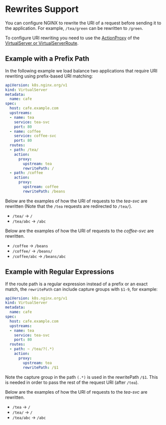 # Rewrites Support

You can configure NGINX to rewrite the URI of a request before sending it to the application. For example, `/tea/green` can be rewritten to `/green`.

To configure URI rewriting you need to use the [ActionProxy](https://docs.nginx.com/nginx-ingress-controller/configuration/virtualserver-and-virtualserverroute-resources/#action-proxy) of the [VirtualServer or VirtualServerRoute](https://docs.nginx.com/nginx-ingress-controller/configuration/virtualserver-and-virtualserverroute-resources/). 

## Example with a Prefix Path

In the following example we load balance two applications that require URI rewriting using prefix-based URI matching:

```yaml
apiVersion: k8s.nginx.org/v1
kind: VirtualServer
metadata:
  name: cafe
spec:
  host: cafe.example.com
  upstreams:
  - name: tea
    service: tea-svc
    port: 80
  - name: coffee
    service: coffee-svc
    port: 80
  routes:
  - path: /tea/
    action:
      proxy:
        upstream: tea
        rewritePath: /
  - path: /coffee
    action:
      proxy:
        upstream: coffee
        rewritePath: /beans
```

Below are the examples of how the URI of requests to the *tea-svc* are rewritten (Note that the `/tea` requests are redirected to `/tea/`).
* `/tea/` -> `/`
* `/tea/abc` -> `/abc`

Below are the examples of how the URI of requests to the *coffee-svc* are rewritten.
* `/coffee` -> `/beans`
* `/coffee/` -> `/beans/`
* `/coffee/abc` -> `/beans/abc`

## Example with Regular Expressions

If the route path is a regular expression instead of a prefix or an exact match, the `rewritePath` can include capture groups with `$1-9`, for example:

```yaml
apiVersion: k8s.nginx.org/v1
kind: VirtualServer
metadata:
  name: cafe
spec:
  host: cafe.example.com
  upstreams:
  - name: tea
    service: tea-svc
    port: 80
  routes:
  - path: ~ /tea/?(.*)
    action:
      proxy:
        upstream: tea
        rewritePath: /$1
```

Note the capture group in the path `(.*)` is used in the rewritePath `/$1`. This is needed in order to pass the rest of the request URI (after `/tea`).

Below are the examples of how the URI of requests to the *tea-svc* are rewritten.
* `/tea` -> `/`
* `/tea/` -> `/`
* `/tea/abc` -> `/abc`